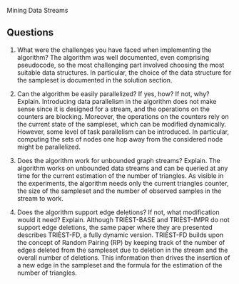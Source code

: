 Mining Data Streams

## Questions

1. What were the challenges you have faced when implementing the algorithm?
The algorithm was well documented, even comprising pseudocode, so the most challenging part involved choosing the most suitable data structures. In particular, the choice of the data structure for the sampleset is documented in the solution section.

2. Can the algorithm be easily parallelized? If yes, how? If not, why? Explain.
Introducing data parallelism in the algorithm does not make sense since it is designed for a stream, and the operations on the counters are blocking. Moreover, the operations on the counters rely on the current state of the sampleset, which can be modified dynamically. However, some level of task parallelism can be introduced. In particular, computing the sets of nodes one hop away from the considered node might be parallelized.

3. Does the algorithm work for unbounded graph streams? Explain.
The algorithm works on unbounded data streams and can be queried at any time for the current estimation of the number of triangles. As visible in the experiments, the algorithm needs only the current triangles counter, the size of the sampleset and the number of observed samples in the stream to work.

4. Does the algorithm support edge deletions? If not, what modification would it need? Explain.
Although TRIÈST-BASE and TRIÈST-IMPR do not support edge deletions, the same paper where they are presented describes TRIÈST-FD, a fully dynamic version. TRIÈST-FD builds upon the concept of Random Pairing (RP) by keeping track of the number of edges deleted from the sampleset due to deletion in the stream and the overall number of deletions. This information then drives the insertion of a new edge in the sampleset and the formula for the estimation of the number of triangles.
